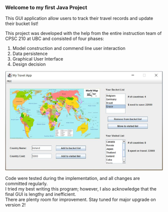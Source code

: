 ### Welcome to my first Java Project

This GUI application allow users to track their travel records and update their bucket list!  

This project was developed with the help from the entire instruction team of CPSC 210 at UBC and consisted of four phases:
1. Model construction and commend line user interaction
2. Data persistence 
3. Graphical User Interface 
4. Design decision   

<img src="Project_GUI.JPG" alt="drawing" width="600"/>

Code were tested during the implementation, and all changes are committed regularly.   
I tried my best writing this program; however, I also acknowledge that the final GUI is lengthy and inefficient.   
There are plenty room for improvement. Stay tuned for major upgrade on version 2! 
